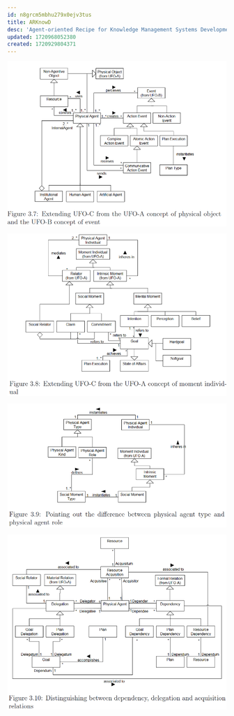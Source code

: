 ```yaml
---
id: n8grcm5mbhu279x0ejv3tus
title: ARKnowD
desc: 'Agent-oriented Recipe for Knowledge Management Systems Development'
updated: 1720968052380
created: 1720929804371
---
```



![](/assets/images/2024-07-14-07-38-24.png)

![](/assets/images/2024-07-14-07-39-16.png)

![](/assets/images/2024-07-14-07-39-36.png)

![](/assets/images/2024-07-14-07-39-57.png)